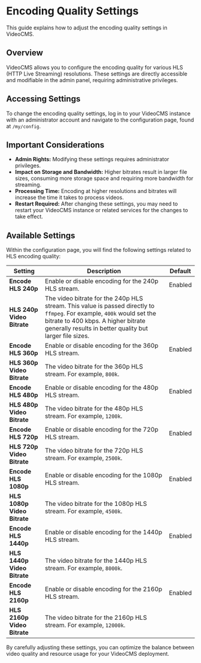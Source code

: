 # Encoding Quality Settings

This guide explains how to adjust the encoding quality settings in VideoCMS.

## Overview

VideoCMS allows you to configure the encoding quality for various HLS (HTTP Live Streaming) resolutions. These settings are directly accessible and modifiable in the admin panel, requiring administrative privileges.

## Accessing Settings

To change the encoding quality settings, log in to your VideoCMS instance with an administrator account and navigate to the configuration page, found at `/my/config`.

## Important Considerations

*   **Admin Rights:** Modifying these settings requires administrator privileges.
*   **Impact on Storage and Bandwidth:** Higher bitrates result in larger file sizes, consuming more storage space and requiring more bandwidth for streaming.
*   **Processing Time:** Encoding at higher resolutions and bitrates will increase the time it takes to process videos.
*   **Restart Required:** After changing these settings, you may need to restart your VideoCMS instance or related services for the changes to take effect.

## Available Settings

Within the configuration page, you will find the following settings related to HLS encoding quality:

| Setting | Description | Default |
|---|---|---|
| **Encode HLS 240p** | Enable or disable encoding for the 240p HLS stream. | Enabled |
| **HLS 240p Video Bitrate** | The video bitrate for the 240p HLS stream. This value is passed directly to `ffmpeg`. For example, `400k` would set the bitrate to 400 kbps. A higher bitrate generally results in better quality but larger file sizes. | |
| **Encode HLS 360p** | Enable or disable encoding for the 360p HLS stream. | Enabled |
| **HLS 360p Video Bitrate** | The video bitrate for the 360p HLS stream. For example, `800k`. | |
| **Encode HLS 480p** | Enable or disable encoding for the 480p HLS stream. | Enabled |
| **HLS 480p Video Bitrate** | The video bitrate for the 480p HLS stream. For example, `1200k`. | |
| **Encode HLS 720p** | Enable or disable encoding for the 720p HLS stream. | Enabled |
| **HLS 720p Video Bitrate** | The video bitrate for the 720p HLS stream. For example, `2500k`. | |
| **Encode HLS 1080p** | Enable or disable encoding for the 1080p HLS stream. | Enabled |
| **HLS 1080p Video Bitrate** | The video bitrate for the 1080p HLS stream. For example, `4500k`. | |
| **Encode HLS 1440p** | Enable or disable encoding for the 1440p HLS stream. | Enabled |
| **HLS 1440p Video Bitrate** | The video bitrate for the 1440p HLS stream. For example, `8000k`. | |
| **Encode HLS 2160p** | Enable or disable encoding for the 2160p HLS stream. | Enabled |
| **HLS 2160p Video Bitrate** | The video bitrate for the 2160p HLS stream. For example, `12000k`. | |

By carefully adjusting these settings, you can optimize the balance between video quality and resource usage for your VideoCMS deployment.
